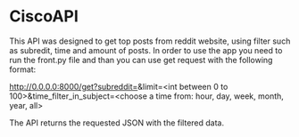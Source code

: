 # CiscoAPI
This API was designed to get top posts from reddit website, using filter such as subredit, time and amount of posts.
In order to use the app you need to run the front.py file and than you can use get request with the following format:

http://0.0.0.0:8000/get?subreddit=<subreddit>&limit=<int between 0 to 100>&time_filter_in_subject=<choose a time from: hour, day, week, month, year, all>

The API returns the requested JSON with the filtered data.
